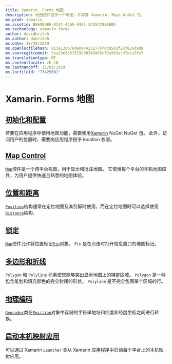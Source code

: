 ```yaml
---
title: Xamarin. Forms 地图
description: 地图控件显示一个地图，并需要 Xamarin. Maps NuGet 包。
ms.prod: xamarin
ms.assetid: B669B5EE-D24C-4C69-93E1-2CA5CC9108B5
ms.technology: xamarin-forms
author: davidbritch
ms.author: dabritch
ms.date: 10/29/2019
ms.openlocfilehash: 013e126b76de08442327707cd0502f207826dad8
ms.sourcegitcommit: 3ea19e3a51515b30349d03c70a5b3acd7eca7fe7
ms.translationtype: MT
ms.contentlocale: zh-CN
ms.lasthandoff: 11/01/2019
ms.locfileid: "73425601"
---
```

# <a name="xamarinforms-map"></a>Xamarin. Forms 地图

## <a name="initialization-and-configurationsetupmd"></a>[初始化和配置](setup.md)

若要在应用程序中使用地图功能，需要使用[Xamarin](https://www.nuget.org/packages/Xamarin.Forms.Maps/) NuGet NuGet 包。 此外，访问用户的位置时，需要向应用程序授予 location 权限。

## <a name="map-controlmapmd"></a>[Map Control](map.md)

[`Map`](xref:Xamarin.Forms.Maps.Map)控件是一个跨平台视图，用于显示和批注地图。 它使用每个平台的本机地图控件，为用户提供快速且熟悉的地图体验。

## <a name="position-and-distanceposition-distancemd"></a>[位置和距离](position-distance.md)

[`Position`](xref:Xamarin.Forms.Maps.Position)结构通常在定位地图及其引脚时使用，而在定位地图时可以选择使用[`Distance`](xref:Xamarin.Forms.Maps.Distance)结构。

## <a name="pinspinsmd"></a>[锁定](pins.md)

[`Map`](xref:Xamarin.Forms.Maps.Map)控件允许将位置标记[`Pin`](xref:Xamarin.Forms.Maps.Pin)对象。 `Pin` 是在点击时打开信息窗口的地图标记。

## <a name="polygons-and-polylinespolygonsmd"></a>[多边形和折线](polygons.md)

`Polygon` 和 `Polyline` 元素使您能够突出显示地图上的特定区域。 `Polygon` 是一种包含笔划和填充颜色的完全封闭的形状。 `Polyline` 是不完全包围某个区域的行。

## <a name="geocodinggeocodermd"></a>[地理编码](geocoder.md)

[`Geocoder`](xref:Xamarin.Forms.Maps.Geocoder)类在[`Position`](xref:Xamarin.Forms.Maps.Position)对象中存储的字符串地址和纬度和经度坐标之间进行转换。

## <a name="launch-the-native-map-appnative-map-appmd"></a>[启动本机映射应用](native-map-app.md)

可以通过 Xamarin `Launcher` 类从 Xamarin 应用程序中启动每个平台上的本机映射应用。
